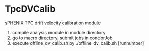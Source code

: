 # TpcDVCalib
sPHENIX TPC drift velocity calibration module

1. compile analysis module in module directory
2. go to macro directory, submit jobs in condorJob
3. execute offline_dv_calib.sh by ./offline_dv_calib.sh [runnumber]
